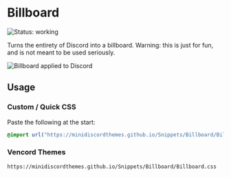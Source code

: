 # Billboard
![Status: working](https://img.shields.io/badge/status-working-green?style=flat-square)

Turns the entirety of Discord into a billboard. Warning: this is just for fun, and is not meant to be used seriously.

![Billboard applied to Discord](preview.avif)

## Usage
### Custom / Quick CSS
Paste the following at the start:
```css
@import url("https://minidiscordthemes.github.io/Snippets/Billboard/Billboard.css");
```
### Vencord Themes
```
https://minidiscordthemes.github.io/Snippets/Billboard/Billboard.css
```